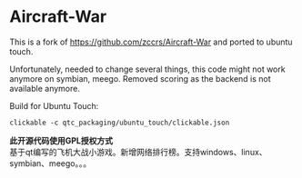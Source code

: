 Aircraft-War
============

This is a fork of https://github.com/zccrs/Aircraft-War and ported to ubuntu touch.

Unfortunately, needed to change several things, this code might not work anymore on symbian, meego.
Removed scoring as the backend is not available anymore.

Build for Ubuntu Touch:

`clickable -c qtc_packaging/ubuntu_touch/clickable.json`


<b>此开源代码使用GPL授权方式</b><br>
基于qt编写的飞机大战小游戏。新增网络排行榜。支持windows、linux、symbian、meego。。。
